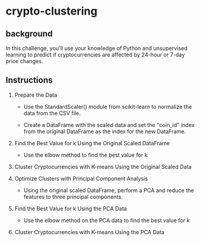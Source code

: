 # crypto-clustering
## background
In this challenge, you’ll use your knowledge of Python and unsupervised learning to predict if cryptocurrencies are affected by 24-hour or 7-day price changes.

## Instructions
1. Prepare the Data
    - Use the StandardScaler() module from scikit-learn to normalize the data from the CSV file.

    - Create a DataFrame with the scaled data and set the "coin_id" index from the original DataFrame as the index for the new DataFrame.

2. Find the Best Value for k Using the Original Scaled DataFrame
    - Use the elbow method to find the best value for k

3. Cluster Cryptocurrencies with K-means Using the Original Scaled Data

4. Optimize Clusters with Principal Component Analysis
    - Using the original scaled DataFrame, perform a PCA and reduce the features to three principal components.

5. Find the Best Value for k Using the PCA Data
    - Use the elbow method on the PCA data to find the best value for k

6. Cluster Cryptocurrencies with K-means Using the PCA Data
